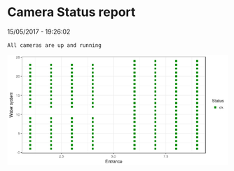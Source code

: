 Camera Status report
================
15/05/2017 - 19:26:02

    All cameras are up and running

![](camreport_files/figure-markdown_github/unnamed-chunk-2-1.png)

